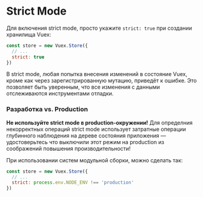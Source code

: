# Strict Mode

Для включения strict mode, просто укажите `strict: true` при создании хранилища Vuex:

``` js
const store = new Vuex.Store({
  // ...
  strict: true
})
```

В strict mode, любая попытка внесения изменений в состояние Vuex, кроме как через зарегистрированную мутацию, приведёт к ошибке. Это позволяет быть уверенным, что все изменения с данными отслеживаются инструментами отладки.

### Разработка vs. Production

**Не используйте strict mode в production-окружении!** Для определния некорректных операций strict mode использует затратные операции глубинного наблюдения на дереве состояния приложения — удостоверьтесь что выключили этот режим на production из соображений повышения производительности!

При использовании систем модульной сборки, можно сделать так:

``` js
const store = new Vuex.Store({
  // ...
  strict: process.env.NODE_ENV !== 'production'
})
```
